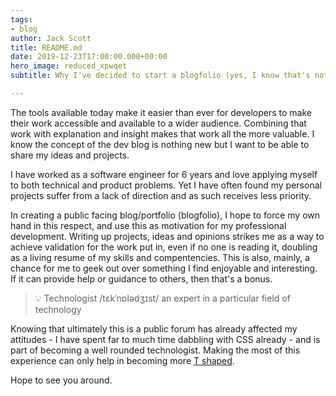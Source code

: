 ```yaml
---
tags:
- blog
author: Jack Scott
title: README.md
date: 2019-12-23T17:00:00.000+00:00
hero_image: reduced_xpwqet
subtitle: Why I've decided to start a blogfolio (yes, I know that's not a real thing)

---
```

The tools available today make it easier than ever for developers to make their work accessible and available to a wider audience. Combining that work with explanation and insight makes that work all the more valuable. I know the concept of the dev blog is nothing new but I want to be able to share my ideas and projects.

I have worked as a software engineer for 6 years and love applying myself to both technical and product problems. Yet I have often found my personal projects suffer from a lack of direction and as such receives less priority.

In creating a public facing blog/portfolio (blogfolio), I hope to force my own hand in this respect, and use this as motivation for my professional development. Writing up projects, ideas and opinions strikes me as a way to achieve validation for the work put in, even if no one is reading it, doubling as a living resume of my skills and compentencies. This is also, mainly, a chance for me to geek out over something I find enjoyable and interesting. If it can provide help or guidance to others, then that's a bonus.

> 💡 Technologist /tɛkˈnɒlədʒɪst/ an expert in a particular field of technology

Knowing that ultimately this is a public forum has already affected my attitudes - I have spent far to much time dabbling with CSS already - and is part of becoming a well rounded technologist. Making the most of this experience can only help in becoming more [T shaped](https://medium.com/@jchyip/why-t-shaped-people-e8706198e437).

Hope to see you around.